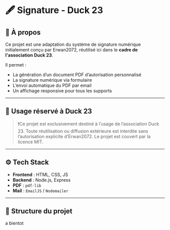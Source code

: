 # 🖋 Signature - Duck 23

## 🐤 À propos

Ce projet est une adaptation du système de signature numérique initialement conçu par Erwan2072, réutilisé ici dans le **cadre de l'association Duck 23**.

Il permet :
- La génération d’un document PDF d’autorisation personnalisé
- La signature numérique via formulaire
- L’envoi automatique du PDF par email
- Un affichage responsive pour tous les supports

---

## 🔐 Usage réservé à Duck 23

> ❗Ce projet est exclusivement destiné à l’usage de l’association Duck 23.
> Toute réutilisation ou diffusion extérieure est interdite sans l’autorisation explicite d’Erwan2072.
> Le projet est couvert par la licence MIT.

---

## ⚙️ Tech Stack

- **Frontend** : HTML, CSS, JS
- **Backend** : Node.js, Express
- **PDF** : `pdf-lib`
- **Mail** : `EmailJS` / `Nodemailer`

---

## 📁 Structure du projet

a bientot